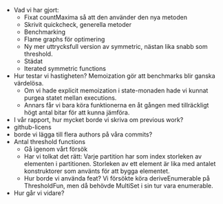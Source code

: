 
- Vad vi har gjort:
	- Fixat countMaxima så att den använder den nya metoden
	- Skrivit quickcheck, generella metoder
	- Benchmarking
	- Flame graphs för optimering
	- Ny mer uttrycksfull version av symmetric, nästan lika snabb som threshold.
	- Städat
	- Iterated symmetric functions
- Hur testar vi hastigheten? Memoization gör att benchmarks blir ganska värdelösa.
	- Om vi hade explicit memoization i state-monaden hade vi kunnat purgea statet mellan executions.
	- Annars får vi bara köra funktionerna en åt gången med tillräckligt högt antal bitar för att kunna jämföra.
- I vår rapport, hur mycket borde vi skriva om previous work?
- github-licens
- borde vi lägga till flera authors på våra commits?
- Antal threshold functions
	- Gå igenom vårt försök
	- Har vi tolkat det rätt: Varje partition har som index storleken av elementen i partitionen. Storleken av ett element är lika med antalet konstruktorer som använts för att bygga elementet.
	- Hur borde vi använda feat? Vi försökte köra deriveEnumerable på ThresholdFun, men då behövde MultiSet i sin tur vara enumerable.
- Hur går vi vidare?
